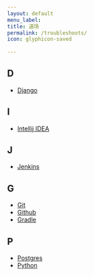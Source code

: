 ```yaml
---
layout: default
menu_label: 
title: 道场
permalink: /troubleshoots/
icon: glyphicon-saved
    
---
```


## **D**
* [Django]()

## **I**
* [Intellij IDEA]()

## **J**
* [Jenkins]({{'/troubleshoots/jenkins'}})

## **G**
* [Git]({{'/troubleshoots/git'}})
* [Github]()
* [Gradle]()

## **P**
* [Postgres]({{'/troubleshoots/postgresql'}})
* [Python]()

